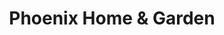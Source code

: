 ---
collection_archive: true
collection_category:
  - Award Winning
  - Sports + Athletes
  - Travel
  - Editorial
  - Reportage
  - Lifestyle
  - Portraits
  - Color
collection_content: ''
collection_cover: 'https://d1sf55qlb7p6hz.cloudfront.net/spirit-3.jpg'
collection_cover_mobile: 'https://d1sf55qlb7p6hz.cloudfront.net/verticalcovers-35.jpg'
collection_description: >-
  Portraits of celebrated cowboy artist Curt Mattson. Winner in _AP 32: American
  Photography Annual_ 2016 in editorial photography.
collection_description_alignment: center
collection_exhibition: []
collection_filter: Commissioned + Stock
collection_hidden: false
collection_meta: Curt Mattson Unbridled Spirit
collection_press: []
collection_preview:
  - 'https://d1sf55qlb7p6hz.cloudfront.net/unbridled_covers-1.jpg'
  - 'https://d1sf55qlb7p6hz.cloudfront.net/unbridled_covers-2.jpg'
  - 'https://d1sf55qlb7p6hz.cloudfront.net/unbridled_covers-3.jpg'
  - 'https://d1sf55qlb7p6hz.cloudfront.net/unbridled_covers-4.jpg'
cover_image: 'https://d1sf55qlb7p6hz.cloudfront.net/social-25.jpg'
date: ''
hide_footer: true
layout: blocks
logo: ''
navigation_theme: white
px_extra: true
slug: cowboy-curt/
theme_color: '#C6ACD2'
theme_color_all_works: '#D9AAEB'
title: Phoenix Home & Garden
collection_awards:
  - content: |-
      **2016**  
      _AP 32: American Photography Annual 32_  
      Best Editorial Work:
    template: popup-text-element
collection_blocks:
  - _bookshop_name: collections/media-row-start
    row_alignment: between
  - _bookshop_name: collections/media-element
    block: media-element
    color: '#E0D2E0'
    image: 'https://d1sf55qlb7p6hz.cloudfront.net/spirit-1.jpg'
    margin_left: '25'
    margin_right: ''
    margin_y: '100'
    width: '60'
  - _bookshop_name: collections/media-row
    row_alignment: between
  - _bookshop_name: collections/media-element
    block: media-element
    color: '#F9F7D1'
    image: 'https://d1sf55qlb7p6hz.cloudfront.net/spirit-2.jpg'
    margin_left: '5'
    margin_y: '100'
    width: '50'
  - _bookshop_name: collections/media-element
    block: media-element
    color: '#DEE8BD'
    image: 'https://d1sf55qlb7p6hz.cloudfront.net/spirit-3.jpg'
    margin_left: ''
    margin_right: '5'
    margin_y: '600'
    width: '33'
  - _bookshop_name: collections/media-row
    row_alignment: between
  - _bookshop_name: collections/media-element
    block: media-element
    color: '#D3E7F3'
    image: 'https://d1sf55qlb7p6hz.cloudfront.net/spirit-4.jpg'
    margin_left: '35'
    margin_right: ''
    margin_y: '100'
    width: '45'
  - _bookshop_name: collections/media-row
    row_alignment: between
  - _bookshop_name: collections/media-element
    block: media-element
    color: '#F4E8DC'
    image: 'https://d1sf55qlb7p6hz.cloudfront.net/spirit-6.jpg'
    margin_left: '10'
    margin_right: ''
    margin_y: '100'
    width: '40'
  - _bookshop_name: collections/media-element
    block: media-element
    color: '#D1B5DA'
    image: 'https://d1sf55qlb7p6hz.cloudfront.net/spirit-5.jpg'
    margin_right: '5'
    margin_y: '600'
    width: '40'
  - _bookshop_name: collections/media-row
    row_alignment: between
  - _bookshop_name: collections/media-element
    block: media-element
    color: '#F4CBAA'
    image: 'https://d1sf55qlb7p6hz.cloudfront.net/spirit-7.jpg'
    margin_left: '20'
    margin_right: ''
    margin_y: '200'
    width: '60'
---